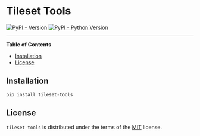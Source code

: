 # Tileset Tools

[![PyPI - Version](https://img.shields.io/pypi/v/tileset-tools.svg)](https://pypi.org/project/tileset-tools)
[![PyPI - Python Version](https://img.shields.io/pypi/pyversions/tileset-tools.svg)](https://pypi.org/project/tileset-tools)

-----

**Table of Contents**

- [Installation](#installation)
- [License](#license)

## Installation

```console
pip install tileset-tools
```

## License

`tileset-tools` is distributed under the terms of the [MIT](https://spdx.org/licenses/MIT.html) license.
